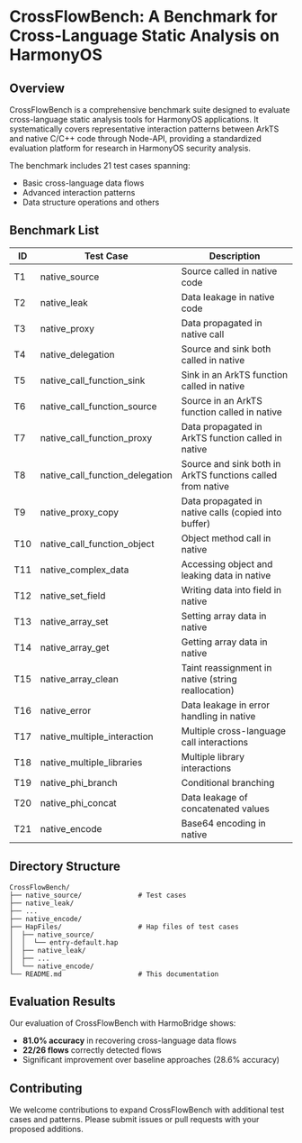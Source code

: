# CrossFlowBench: A Benchmark for Cross-Language Static Analysis on HarmonyOS

## Overview

CrossFlowBench is a comprehensive benchmark suite designed to evaluate cross-language static analysis tools for HarmonyOS applications. It systematically covers representative interaction patterns between ArkTS and native C/C++ code through Node-API, providing a standardized evaluation platform for research in HarmonyOS security analysis.

The benchmark includes 21 test cases spanning:
- Basic cross-language data flows
- Advanced interaction patterns
- Data structure operations and others

## Benchmark List

| ID | Test Case | Description |
|----|-----------|-------------|
| T1 | native_source | Source called in native code |
| T2 | native_leak | Data leakage in native code |
| T3 | native_proxy | Data propagated in native call |
| T4 | native_delegation | Source and sink both called in native |
| T5 | native_call_function_sink | Sink in an ArkTS function called in native |
| T6 | native_call_function_source | Source in an ArkTS function called in native |
| T7 | native_call_function_proxy | Data propagated in ArkTS function called in native |
| T8 | native_call_function_delegation | Source and sink both in ArkTS functions called from native |
| T9 | native_proxy_copy | Data propagated in native calls (copied into buffer) |
| T10 | native_call_function_object | Object method call in native |
| T11 | native_complex_data | Accessing object and leaking data in native |
| T12 | native_set_field | Writing data into field in native |
| T13 | native_array_set | Setting array data in native |
| T14 | native_array_get | Getting array data in native |
| T15 | native_array_clean | Taint reassignment in native (string reallocation) |
| T16 | native_error | Data leakage in error handling in native |
| T17 | native_multiple_interaction | Multiple cross-language call interactions |
| T18 | native_multiple_libraries | Multiple library interactions |
| T19 | native_phi_branch | Conditional branching |
| T20 | native_phi_concat | Data leakage of concatenated values |
| T21 | native_encode | Base64 encoding in native |

## Directory Structure

```
CrossFlowBench/
├── native_source/              # Test cases
├── native_leak/
├── ...         
├── native_encode/              
├── HapFiles/                   # Hap files of test cases
│  ├── native_source/           
│  │  └── entry-default.hap
│  ├── native_leak/
│  ├── ...         
│  └── native_encode/  
└── README.md                   # This documentation     
```

## Evaluation Results

Our evaluation of CrossFlowBench with HarmoBridge shows:

- **81.0% accuracy** in recovering cross-language data flows
- **22/26 flows** correctly detected flows
- Significant improvement over baseline approaches (28.6% accuracy)

## Contributing

We welcome contributions to expand CrossFlowBench with additional test cases and patterns. Please submit issues or pull requests with your proposed additions.

